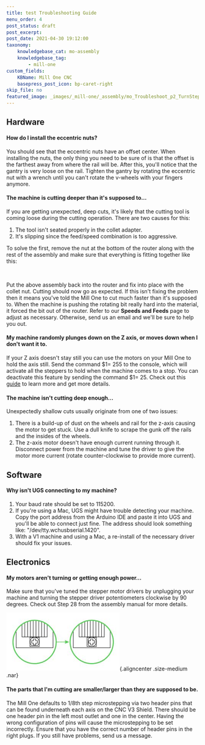 ```yaml
---
title: test Troubleshooting Guide
menu_order: 4
post_status: draft
post_excerpt: 
post_date: 2021-04-30 19:12:00
taxonomy:
    knowledgebase_cat: mo-assembly
    knowledgebase_tag:
        - mill-one
custom_fields:
    KBName: Mill One CNC
    basepress_post_icon: bp-caret-right
skip_file: no
featured_image: _images/_mill-one/_assembly/mo_Troubleshoot_p2_TurnStep.jpg
---
```


<h2><strong>Hardware</strong></h2>

<h4>How do I install the eccentric nuts?</h4>

You should see that the eccentric nuts have an offset center. When installing the nuts, the only thing you need to be sure of is that the offset is the farthest away from where the rail will be. After this, you'll notice that the gantry is very loose on the rail. Tighten the gantry by rotating the eccentric nut with a wrench until you can't rotate the v-wheels with your fingers anymore.

<h4>The machine is cutting deeper than it's supposed to...</h4>

If you are getting unexpected, deep cuts, it's likely that the cutting tool is coming loose during the cutting operation. There are two causes for this:

<ol>
  <li>The tool isn't seated properly in the collet adapter.</li>
  <li>It's slipping since the feed/speed combination is too aggressive.</li>
</ol>

To solve the first, remove the nut at the bottom of the router along with the rest of the assembly and make sure that everything is fitting together like this:

<img class="nar aligncenter size-medium" src="https://resources.sienci.com/wp-content/uploads/2024/07/mo_troubleshoot_p1_AssemEnd.png" alt="" style="max-width: 60%;"/>

Put the above assembly back into the router and fix into place with the collet nut. Cutting should now go as expected. If this isn't fixing the problem then it means you've told the Mill One to cut much faster than it's supposed to. When the machine is pushing the rotating bit really hard into the material, it forced the bit out of the router. Refer to our <strong>Speeds and Feeds</strong> page to adjust as necessary. Otherwise, send us an email and we'll be sure to help you out.

<h4>My machine randomly plunges down on the Z axis, or moves down when I don't want it to.</h4>

If your Z axis doesn't stay still you can use the motors on your Mill One to hold the axis still. Send the command $1= 255 to the console, which will activate all the steppers to hold when the machine comes to a stop. You can deactivate this feature by sending the command $1= 25. Check out this <a href="https://sienci.com/2018/03/30/my-z-axis-keeps-dropping-a-simple-guide-on-using-1-255/">guide</a> to learn more and get more details.

<h4>The machine isn't cutting deep enough...</h4>

Unexpectedly shallow cuts usually originate from one of two issues:

<ol>
  <li>There is a build-up of dust on the wheels and rail for the z-axis causing the motor to get stuck. Use a dull knife to scrape the gunk off the rails and the insides of the wheels.</li>
  <li>The z-axis motor doesn't have enough current running through it. Disconnect power from the machine and tune the driver to give the motor more current (rotate counter-clockwise to provide more current).</li>
</ol>

<h2><strong>Software</strong></h2>

<h4>Why isn't UGS connecting to my machine?</h4>

<ol>
  <li>Your baud rate should be set to 115200.</li>
  <li>If you're using a Mac, UGS might have trouble detecting your machine. Copy the port address from the Arduino IDE and paste it into UGS and you'll be able to connect just fine. The address should look something like: "/dev/tty.wchusbserial.1420".</li>
  <li>With a V1 machine and using a Mac, a re-install of the necessary driver should fix your issues.</li>
</ol>

<h2><strong>Electronics</strong></h2>

<h4>My motors aren't turning or getting enough power...</h4>

Make sure that you've tuned the stepper motor drivers by unplugging your machine and turning the stepper driver potentiometers clockwise by 90 degrees. Check out Step 28 from the assembly manual for more details.

![](/_images/_mill-one/_assembly/mo_troubleshoot_p2_DrivePot.jpg){.aligncenter .size-medium .nar}

<h4>The parts that I'm cutting are smaller/larger than they are supposed to be.</h4>

The Mill One defaults to 1/8th step microstepping via two header pins that can be found underneath each axis on the CNC V3 Shield. There should be one header pin in the left most outlet and one in the center. Having the wrong configuration of pins will cause the microstepping to be set incorrectly. Ensure that you have the correct number of header pins in the right plugs. If you still have problems, send us a message.

<img class="nar alignnone size-medium" src="https://resources.sienci.com/wp-content/uploads/2024/07/mo_troubleshoot_p3_PinsShield.png" alt="" style="max-width: 55%;"/>
